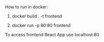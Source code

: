 How to run in docker:

1. docker build . -t frontend

2. docker run -p 80:80 frontend

To access frontend React App use localhost:80